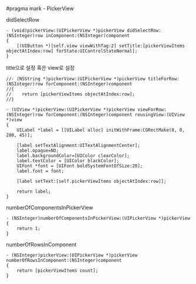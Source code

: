 #pragma mark - PickerView

didSelectRow

	- (void)pickerView:(UIPickerView *)pickerView didSelectRow: (NSInteger)row inComponent:(NSInteger)component 
	{
	    [(UIButton *)[self.view viewWithTag:2] setTitle:[pickerViewItems objectAtIndex:row] forState:UIControlStateNormal];
	}

title으로 설정 혹은 view로 설정

	//- (NSString *)pickerView:(UIPickerView *)pickerView titleForRow:(NSInteger)row forComponent:(NSInteger)component 
	//{
	//    return [pickerViewItems objectAtIndex:row];
	//}
	
	- (UIView *)pickerView:(UIPickerView *)pickerView viewForRow:(NSInteger)row forComponent:(NSInteger)component reusingView:(UIView *)view
	{
	    UILabel *label = [[UILabel alloc] initWithFrame:CGRectMake(0, 0, 280, 45)];
	    
	    [label setTextAlignment:UITextAlignmentCenter];
	    label.opaque=NO;
	    label.backgroundColor=[UIColor clearColor];
	    label.textColor = [UIColor blackColor];
	    UIFont *font = [UIFont boldSystemFontOfSize:20];
	    label.font = font;
	    
	    [label setText:[self.pickerViewItems objectAtIndex:row]];
	    
	    return label;
	}

numberOfComponentsInPickerView

	- (NSInteger)numberOfComponentsInPickerView:(UIPickerView *)pickerView
	{
	    return 1;
	}

numberOfRowsInComponent

	- (NSInteger)pickerView:(UIPickerView *)pickerView numberOfRowsInComponent:(NSInteger)component
	{
	    return [pickerViewItems count];
	}
